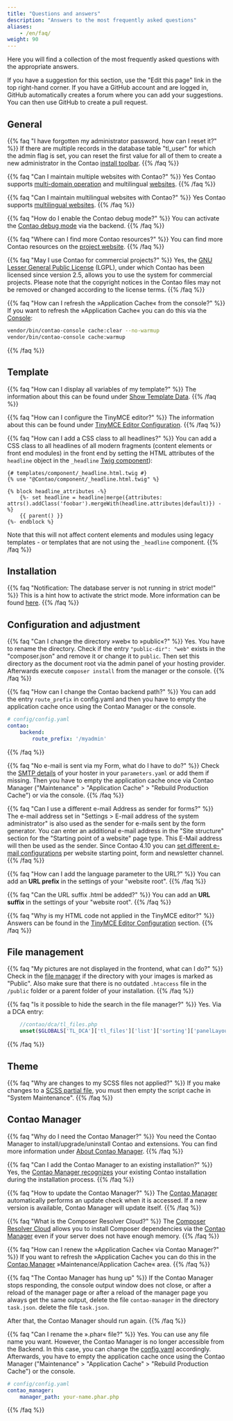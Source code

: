 ```yaml
---
title: "Questions and answers"
description: "Answers to the most frequently asked questions"
aliases:
    - /en/faq/
weight: 90
---
```


Here you will find a collection of the most frequently asked questions with the appropriate answers.

If you have a suggestion for this section, use the "Edit this page" link in the top right-hand corner.
If you have a GitHub account and are logged in, GitHub automatically creates a forum where you can add your suggestions. 
You can then use GitHub to create a pull request.


## General

{{% faq "I have forgotten my administrator password, how can I reset it?" %}}
If there are multiple records in the database table "tl_user" for which the admin flag is set, you can reset the first 
value for all of them to create a new administrator in the Contao [install toolbar](/en/installation/contao-installtool/).
{{% /faq %}}

{{% faq "Can I maintain multiple websites with Contao?" %}}
Yes Contao supports [multi-domain operation](/en/layout/site-structure/multi-domain-operation/) and 
multilingual [websites](/en/layout/site-structure/multilingual-websites/).
{{% /faq %}}

{{% faq "Can I maintain multilingual websites with Contao?" %}}
Yes Contao supports [multilingual websites](/en/layout/site-structure/multilingual-websites/).
{{% /faq %}}

{{% faq "How do I enable the Contao debug mode?" %}}
You can activate the [Contao debug mode](/en/system/debug-mode/) via the backend.
{{% /faq %}}

{{% faq "Where can I find more Contao resources?" %}}
You can find more Contao resources on the [project website](https://contao.org/en/network.html).
{{% /faq %}}

{{% faq "May I use Contao for commercial projects?" %}}
Yes, the [GNU Lesser General Public License](https://www.gnu.org/licenses/old-licenses/lgpl-2.1.html) (LGPL), 
under which Contao has been licensed since version 2.5, allows you to use the system for commercial projects. 
Please note that the copyright notices in the Contao files may not be removed or changed according to the license terms.
{{% /faq %}}

{{% faq "How can I refresh the »Application Cache« from the console?" %}}
If you want to refresh the »Application Cache« you can do this via the 
[Console](https://docs.contao.org/dev/reference/commands/): 

```bash
vendor/bin/contao-console cache:clear --no-warmup
vendor/bin/contao-console cache:warmup
```
{{% /faq %}}



## Template

{{% faq "How can I display all variables of my template?" %}}
The information about this can be found under [Show Template Data](/en/layout/templates/php/template-data/).
{{% /faq %}}

{{% faq "How can I configure the TinyMCE editor?" %}}
The information about this can be found under [TinyMCE Editor Configuration](/en/guides/tinymce-configuration/).
{{% /faq %}}

{{% faq "How can I add a CSS class to all headlines?" %}}
You can add a CSS class to all headlines of all modern fragments (content elements or front end modules) in the front
end by setting the HTML attributes of the `headline` object in the `_headline`
[Twig component](https://docs.contao.org/dev/framework/templates/creating-templates/#contao-components)):

```twig
{# templates/component/_headline.html.twig #}
{% use "@Contao/component/_headline.html.twig" %}

{% block headline_attributes -%}
    {%- set headline = headline|merge({attributes: attrs().addClass('foobar').mergeWith(headline.attributes|default)}) -%}
    {{ parent() }}
{%- endblock %}
```

Note that this will not affect content elements and modules using legacy templates - or templates that are not using the
`_headline` component.
{{% /faq %}}


## Installation

{{% faq "Notification: The database server is not running in strict mode!" %}}
This is a hint how to activate the strict mode. More information can be found [here](../installation/system-requirements/).
{{% /faq %}}


## Configuration and adjustment

{{% faq "Can I change the directory »web« to »public«?" %}}
Yes. You have to rename the directory. Check if the entry `"public-dir": "web"` exists in the "composer.json" and remove it or change it to
`public`. Then set this directory as the document root via the admin panel of your hosting provider. Afterwards execute `composer install` 
from the manager or the console. 
{{% /faq %}}

{{% faq "How can I change the Contao backend path?" %}}
You can add the entry `route_prefix` in config.yaml and then you have to empty the application cache once using the Contao Manager or the console.

```yaml
# config/config.yaml
contao:
    backend:
        route_prefix: '/myadmin'
```
{{% /faq %}}

{{% faq "No e-mail is sent via my Form, what do I have to do?" %}}
Check the [SMTP details](/en/system/settings/#e-mail-sending-configuration) of your hoster in your `parameters.yaml` or add them if missing.
Then you have to empty the application cache once via Contao Manager ("Maintenance" &gt; "Application Cache" &gt; "Rebuild Production Cache") 
or via the console.
{{% /faq %}}

{{% faq "Can I use a different e-mail Address as sender for forms?" %}}
The e-mail address set in "Settings &gt; E-mail address of the system administrator" is also used as the sender for e-mails sent by the form generator. 
You can enter an additional e-mail address in the "Site structure" section for the "Starting point of a website" page type. 
This E-Mail address will then be used as the sender.
Since Contao 4.10 you can [set different e-mail configurations](/en/system/settings/#different-e-mail-configurations-and-sender-addresses) per website starting point, form and newsletter channel.
{{% /faq %}}

{{% faq "How can I add the language parameter to the URL?" %}}
You can add an **URL prefix** in the settings of your "website root".
{{% /faq %}}

{{% faq "Can the URL suffix .html be added?" %}}
You can add an **URL suffix** in the settings of your "website root".
{{% /faq %}}

{{% faq "Why is my HTML code not applied in the TinyMCE editor?" %}}
Answers can be found in the [TinyMCE Editor Configuration](/en/guides/tinymce-configuration/) section.
{{% /faq %}}


## File management

{{% faq "My pictures are not displayed in the frontend, what can I do?" %}}
Check in the [file manager](/en/file-manager/) if the directory with your images is marked as "Public". Also make sure that there is no outdated `.htaccess` file in the `/public` folder or a parent folder of your installation.
{{% /faq %}}

{{% faq "Is it possible to hide the search in the file manager?" %}}
Yes. Via a DCA entry:

```php
    //contao/dca/tl_files.php
    unset($GLOBALS['TL_DCA']['tl_files']['list']['sorting']['panelLayout']);
```
{{% /faq %}}


## Theme

{{% faq "Why are changes to my SCSS files not applied?" %}}
If you make changes to a [SCSS partial file](/en/guides/sass-less-integration/), 
you must then empty the script cache in "System Maintenance". 
{{% /faq %}}


## Contao Manager

{{% faq "Why do I need the Contao Manager?" %}}
You need the Contao Manager to install/upgrade/uninstall Contao and extensions. You can find more information 
under [About Contao Manager](/en/installation/contao-manager/).
{{% /faq %}}

{{% faq "Can I add the Contao Manager to an existing installation?" %}}
Yes, the [Contao Manager recognizes](/en/installation/contao-manager/#can-contao-manager-be-added-to-an-existing-installation) 
your existing Contao installation during the installation process. 
{{% /faq %}}

{{% faq "How to update the Contao Manager?" %}}
The [Contao Manager](/en/installation/contao-manager/#how-to-update-the-contao-manager) automatically performs 
an update check when it is accessed. If a new version is available, Contao Manager will update itself.
{{% /faq %}}

{{% faq "What is the Composer Resolver Cloud?" %}}
The [Composer Resolver Cloud](https://composer-resolver.cloud/) allows you to install Composer dependencies 
via the [Contao Manager](/en/installation/contao-manager/) even if your server does not have enough memory.
{{% /faq %}}

{{% faq "How can I renew the »Application Cache« via Contao Manager?" %}}
If you want to refresh the »Application Cache« you can do this in the 
[Contao Manager](/en/installation/contao-manager/) »Maintenance/Application Cache« area.
{{% /faq %}}

{{% faq "The Contao Manager has hung up" %}}
If the Contao Manager stops responding, the console output window does not close, or after a reload of the manager page
or after a reload of the manager page you always get the same output, delete the file `contao-manager` in the directory `task.json`.
delete the file `task.json`.

After that, the Contao Manager should run again.
{{% /faq %}}

{{% faq "Can I rename the ».phar« file?" %}}
Yes. You can use any file name you want. However, the Contao Manager is no longer accessible from the Backend. 
In this case, you can change the [config.yaml](/en/system/settings/#config-yml) accordingly. Afterwards, you have to empty the application cache 
once using the Contao Manager ("Maintenance" &gt; "Application Cache" &gt; "Rebuild Production Cache") or the console.
```yaml
# config/config.yaml
contao_manager:
    manager_path: your-name.phar.php
```
{{% /faq %}}

